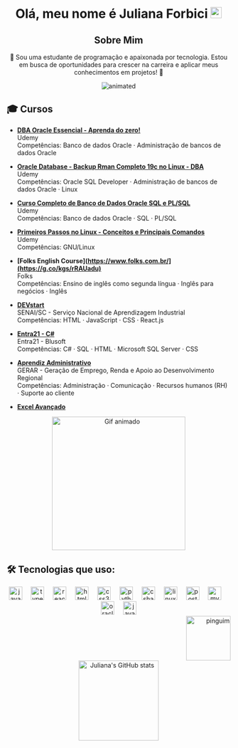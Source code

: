 <h1 align="center"> Olá, meu nome é Juliana Forbici <img src="https://media.giphy.com/media/hvRJCLFzcasrR4ia7z/giphy.gif" width="25px"> </h1>

<h2 align="center">Sobre Mim</h2>
<p align="center">
  🍄 Sou uma estudante de programação e apaixonada por tecnologia. Estou em busca de oportunidades para crescer na carreira e aplicar meus conhecimentos em projetos! 🍄
<div align="center">
  <img src="https://user-images.githubusercontent.com/70382532/138322189-2db8df52-9dcb-40a0-88a8-c365466bd33d.gif" alt="animated">
</div>

## 🎓 Cursos

- **[DBA Oracle Essencial - Aprenda do zero!](https://www.udemy.com/course/dba-oracle-essencial-aprenda-do-zero/)**  
  Udemy   
  Competências: Banco de dados Oracle · Administração de bancos de dados Oracle

- **[Oracle Database - Backup Rman Completo 19c no Linux - DBA](https://www.udemy.com/course/oracle-database-backup-rman-completo-19c-no-linux-dba/)**  
  Udemy  
  Competências: Oracle SQL Developer · Administração de bancos de dados Oracle · Linux

- **[Curso Completo de Banco de Dados Oracle SQL e PL/SQL](https://www.udemy.com/course/curso-completo-de-banco-de-dados-oracle-sql-e-plsql/)**  
  Udemy   
  Competências: Banco de dados Oracle · SQL · PL/SQL

- **[Primeiros Passos no Linux - Conceitos e Principais Comandos](https://www.udemy.com/course/primeiros-passos-no-linux-conceitos-e-principais-comandos/)**  
  Udemy  
  Competências: GNU/Linux

- **[Folks English Course](https://www.folks.com.br/](https://g.co/kgs/rRAUadu)**  
  Folks   
  Competências: Ensino de inglês como segunda língua · Inglês para negócios · Inglês

- **[DEVstart](https://www.senai.br/)**  
  SENAI/SC - Serviço Nacional de Aprendizagem Industrial  
  Competências: HTML · JavaScript · CSS · React.js

- **[Entra21 - C#](https://www.blusoft.com.br/)**  
  Entra21 - Blusoft  
  Competências: C# · SQL · HTML · Microsoft SQL Server · CSS

- **[Aprendiz Administrativo](https://www.gerar.org.br/)**  
  GERAR - Geração de Emprego, Renda e Apoio ao Desenvolvimento Regional  
  Competências: Administração · Comunicação · Recursos humanos (RH) · Suporte ao cliente

- **[Excel Avançado](https://www.senai.br/)**

<div align="center">
  <img src="https://www.icegif.com/wp-content/uploads/2023/12/icegif-118.gif" width="300" alt="Gif animado">
</div>

## 🛠️ Tecnologias que uso:

<div align="center">
  <img src="https://cdn.jsdelivr.net/gh/devicons/devicon/icons/javascript/javascript-original.svg" height="30" alt="javascript logo" />
  <img width="12" />
  <img src="https://cdn.jsdelivr.net/gh/devicons/devicon/icons/typescript/typescript-original.svg" height="30" alt="typescript logo" />
  <img width="12" />
  <img src="https://cdn.jsdelivr.net/gh/devicons/devicon/icons/react/react-original.svg" height="30" alt="react logo" />
  <img width="12" />
  <img src="https://cdn.jsdelivr.net/gh/devicons/devicon/icons/html5/html5-original.svg" height="30" alt="html5 logo" />
  <img width="12" />
  <img src="https://cdn.jsdelivr.net/gh/devicons/devicon/icons/css3/css3-original.svg" height="30" alt="css3 logo" />
  <img width="12" />
  <img src="https://cdn.jsdelivr.net/gh/devicons/devicon/icons/python/python-original.svg" height="30" alt="python logo" />
  <img width="12" />
  <img src="https://cdn.jsdelivr.net/gh/devicons/devicon/icons/csharp/csharp-original.svg" height="30" alt="csharp logo" />
  <img width="12" />
  <img src="https://cdn.jsdelivr.net/gh/devicons/devicon/icons/linux/linux-original.svg" height="30" alt="linux logo" />
  <img width="12" />
  <img src="https://cdn.jsdelivr.net/gh/devicons/devicon/icons/postgresql/postgresql-original.svg" height="30" alt="postgresql logo" />
  <img width="12" />
  <img src="https://cdn.jsdelivr.net/gh/devicons/devicon/icons/mysql/mysql-original.svg" height="30" alt="mysql logo" />
  <img width="12" />
  <img src="https://cdn.jsdelivr.net/gh/devicons/devicon/icons/oracle/oracle-original.svg" height="30" alt="oracle logo" />
  <img width="12" />
  <img src="https://cdn.jsdelivr.net/gh/devicons/devicon/icons/java/java-original.svg" height="30" alt="java logo" />
</div>

<div align="right">
  <img src="https://img1.picmix.com/output/stamp/thumb/5/7/5/4/1894575_2160f.gif" width="100" alt="pinguim">
</div>

<div align="center">
  <a href="https://github.com/JulianaForbici"> 
    <img height="180em" src="https://github-readme-stats.vercel.app/api?username=JulianaForbici&show_icons=true&theme=dracula&include_all_commits=false&count_private=true" alt="Juliana's GitHub stats"> 
  </a> 
</div>
